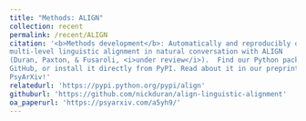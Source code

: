 ```yaml
---
title: "Methods: ALIGN"
collection: recent
permalink: /recent/ALIGN
citation: '<b>Methods development</b>: Automatically and reproducibly quantify
multi-level linguistic alignment in natural conversation with ALIGN
(Duran, Paxton, & Fusaroli, <i>under review</i>).  Find our Python package on
GitHub, or install it directly from PyPI. Read about it in our preprint on
PsyArXiv!'
relatedurl: 'https://pypi.python.org/pypi/align'
githuburl: 'https://github.com/nickduran/align-linguistic-alignment'
oa_paperurl: 'https://psyarxiv.com/a5yh9/'
---
```


